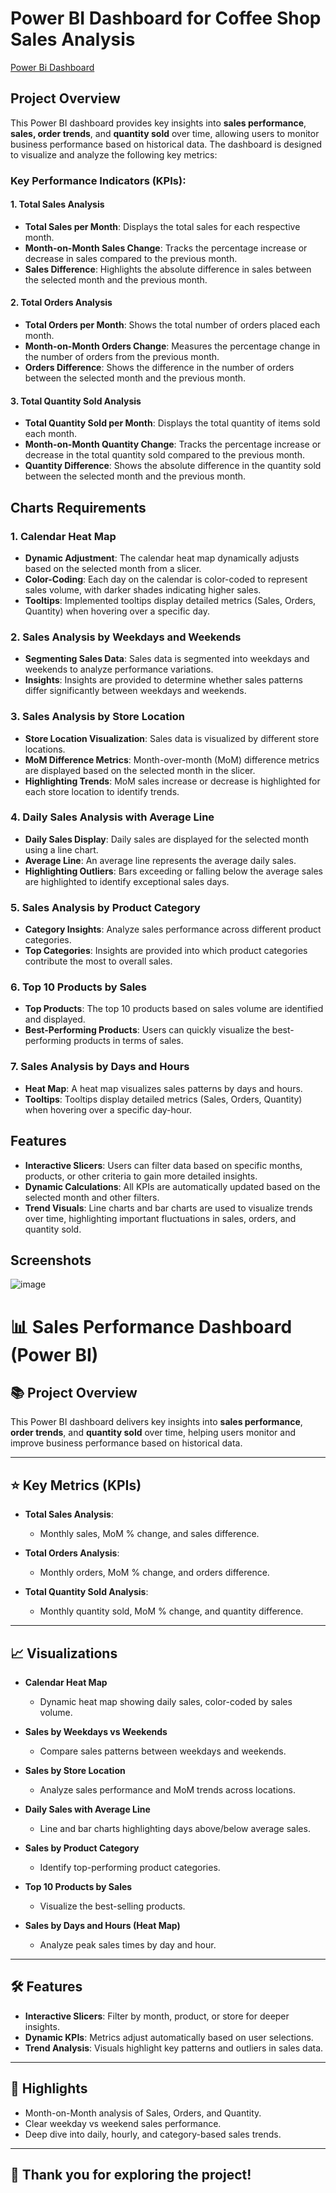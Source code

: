 # Power BI Dashboard for Coffee Shop Sales Analysis
[Power Bi Dashboard](https://app.powerbi.com/groups/me/reports/c833682f-f02d-4a86-976e-26c009610a2e/f1c28da43252e3b2a21b?experience=power-bi)

## Project Overview

This Power BI dashboard provides key insights into **sales performance**, **sales, order trends**, and **quantity sold** over time, allowing users to monitor business performance based on historical data. The dashboard is designed to visualize and analyze the following key metrics:

### Key Performance Indicators (KPIs):

#### 1. Total Sales Analysis
- **Total Sales per Month**: Displays the total sales for each respective month.
- **Month-on-Month Sales Change**: Tracks the percentage increase or decrease in sales compared to the previous month.
- **Sales Difference**: Highlights the absolute difference in sales between the selected month and the previous month.

#### 2. Total Orders Analysis
- **Total Orders per Month**: Shows the total number of orders placed each month.
- **Month-on-Month Orders Change**: Measures the percentage change in the number of orders from the previous month.
- **Orders Difference**: Shows the difference in the number of orders between the selected month and the previous month.

#### 3. Total Quantity Sold Analysis
- **Total Quantity Sold per Month**: Displays the total quantity of items sold each month.
- **Month-on-Month Quantity Change**: Tracks the percentage increase or decrease in the total quantity sold compared to the previous month.
- **Quantity Difference**: Shows the absolute difference in the quantity sold between the selected month and the previous month.

## Charts Requirements

### 1. Calendar Heat Map
- **Dynamic Adjustment**: The calendar heat map dynamically adjusts based on the selected month from a slicer.
- **Color-Coding**: Each day on the calendar is color-coded to represent sales volume, with darker shades indicating higher sales.
- **Tooltips**: Implemented tooltips display detailed metrics (Sales, Orders, Quantity) when hovering over a specific day.

### 2. Sales Analysis by Weekdays and Weekends
- **Segmenting Sales Data**: Sales data is segmented into weekdays and weekends to analyze performance variations.
- **Insights**: Insights are provided to determine whether sales patterns differ significantly between weekdays and weekends.

### 3. Sales Analysis by Store Location
- **Store Location Visualization**: Sales data is visualized by different store locations.
- **MoM Difference Metrics**: Month-over-month (MoM) difference metrics are displayed based on the selected month in the slicer.
- **Highlighting Trends**: MoM sales increase or decrease is highlighted for each store location to identify trends.

### 4. Daily Sales Analysis with Average Line
- **Daily Sales Display**: Daily sales are displayed for the selected month using a line chart.
- **Average Line**: An average line represents the average daily sales.
- **Highlighting Outliers**: Bars exceeding or falling below the average sales are highlighted to identify exceptional sales days.

### 5. Sales Analysis by Product Category
- **Category Insights**: Analyze sales performance across different product categories.
- **Top Categories**: Insights are provided into which product categories contribute the most to overall sales.

### 6. Top 10 Products by Sales
- **Top Products**: The top 10 products based on sales volume are identified and displayed.
- **Best-Performing Products**: Users can quickly visualize the best-performing products in terms of sales.

### 7. Sales Analysis by Days and Hours
- **Heat Map**: A heat map visualizes sales patterns by days and hours.
- **Tooltips**: Tooltips display detailed metrics (Sales, Orders, Quantity) when hovering over a specific day-hour.

## Features
- **Interactive Slicers**: Users can filter data based on specific months, products, or other criteria to gain more detailed insights.
- **Dynamic Calculations**: All KPIs are automatically updated based on the selected month and other filters.
- **Trend Visuals**: Line charts and bar charts are used to visualize trends over time, highlighting important fluctuations in sales, orders, and quantity sold.

## Screenshots
![image](https://github.com/user-attachments/assets/444e3b2b-b7a3-4cde-8dad-dd4d333ccb23)




# 📊 Sales Performance Dashboard (Power BI)

## 📚 Project Overview

This Power BI dashboard delivers key insights into **sales performance**, **order trends**, and **quantity sold** over time, helping users monitor and improve business performance based on historical data.

---

## ⭐ Key Metrics (KPIs)

- **Total Sales Analysis**:  
  - Monthly sales, MoM % change, and sales difference.

- **Total Orders Analysis**:  
  - Monthly orders, MoM % change, and orders difference.

- **Total Quantity Sold Analysis**:  
  - Monthly quantity sold, MoM % change, and quantity difference.

---

## 📈 Visualizations

- **Calendar Heat Map**  
  - Dynamic heat map showing daily sales, color-coded by sales volume.

- **Sales by Weekdays vs Weekends**  
  - Compare sales patterns between weekdays and weekends.

- **Sales by Store Location**  
  - Analyze sales performance and MoM trends across locations.

- **Daily Sales with Average Line**  
  - Line and bar charts highlighting days above/below average sales.

- **Sales by Product Category**  
  - Identify top-performing product categories.

- **Top 10 Products by Sales**  
  - Visualize the best-selling products.

- **Sales by Days and Hours (Heat Map)**  
  - Analyze peak sales times by day and hour.

---

## 🛠 Features

- **Interactive Slicers**: Filter by month, product, or store for deeper insights.
- **Dynamic KPIs**: Metrics adjust automatically based on user selections.
- **Trend Analysis**: Visuals highlight key patterns and outliers in sales data.

---

## 🚀 Highlights

- Month-on-Month analysis of Sales, Orders, and Quantity.
- Clear weekday vs weekend sales performance.
- Deep dive into daily, hourly, and category-based sales trends.

---

## 🧡 Thank you for exploring the project!
